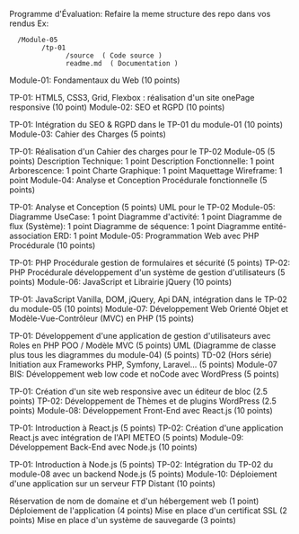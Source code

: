 Programme d'Évaluation: Refaire la meme structure des repo dans vos rendus
Ex:

      /Module-05
            /tp-01
                  /source  ( Code source )  
                  readme.md  ( Documentation )  
Module-01: Fondamentaux du Web (10 points)

TP-01: HTML5, CSS3, Grid, Flexbox : réalisation d'un site onePage responsive (10 point)
Module-02: SEO et RGPD (10 points)

TP-01: Intégration du SEO & RGPD dans le TP-01 du module-01 (10 points)
Module-03: Cahier des Charges (5 points)

TP-01: Réalisation d'un Cahier des charges pour le TP-02 Module-05 (5 points)
Description Technique: 1 point
Description Fonctionnelle: 1 point
Arborescence: 1 point
Charte Graphique: 1 point
Maquettage Wireframe: 1 point
Module-04: Analyse et Conception Procédurale fonctionnelle (5 points)

TP-01: Analyse et Conception (5 points)
UML pour le TP-02 Module-05:
Diagramme UseCase: 1 point
Diagramme d'activité: 1 point
Diagramme de flux (Système): 1 point
Diagramme de séquence: 1 point
Diagramme entité-association ERD: 1 point
Module-05: Programmation Web avec PHP Procédurale (10 points)

TP-01: PHP Procédurale gestion de formulaires et sécurité (5 points)
TP-02: PHP Procédurale développement d'un système de gestion d'utilisateurs (5 points)
Module-06: JavaScript et Librairie jQuery (10 points)

TP-01: JavaScript Vanilla, DOM, jQuery, Api DAN, intégration dans le TP-02 du module-05 (10 points)
Module-07: Développement Web Orienté Objet et Modèle-Vue-Contrôleur (MVC) en PHP (15 points)

TP-01: Développement d'une application de gestion d'utilisateurs avec Roles en PHP POO / Modèle MVC (5 points)
UML (Diagramme de classe plus tous les diagrammes du module-04) (5 points)
TD-02 (Hors série) Initiation aux Frameworks PHP, Symfony, Laravel... (5 points)
Module-07 BIS: Développement web low code et noCode avec WordPress (5 points)

TP-01: Création d'un site web responsive avec un éditeur de bloc (2.5 points)
TP-02: Développement de Thèmes et de plugins WordPress (2.5 points)
Module-08: Développement Front-End avec React.js (10 points)

TP-01: Introduction à React.js (5 points)
TP-02: Création d'une application React.js avec intégration de l'API METEO (5 points)
Module-09: Développement Back-End avec Node.js (10 points)

TP-01: Introduction à Node.js (5 points)
TP-02: Intégration du TP-02 du module-08 avec un backend Node.js (5 points)
Module-10: Déploiement d'une application sur un serveur FTP Distant (10 points)

Réservation de nom de domaine et d'un hébergement web (1 point)
Déploiement de l'application (4 points)
Mise en place d'un certificat SSL (2 points)
Mise en place d'un système de sauvegarde (3 points)
